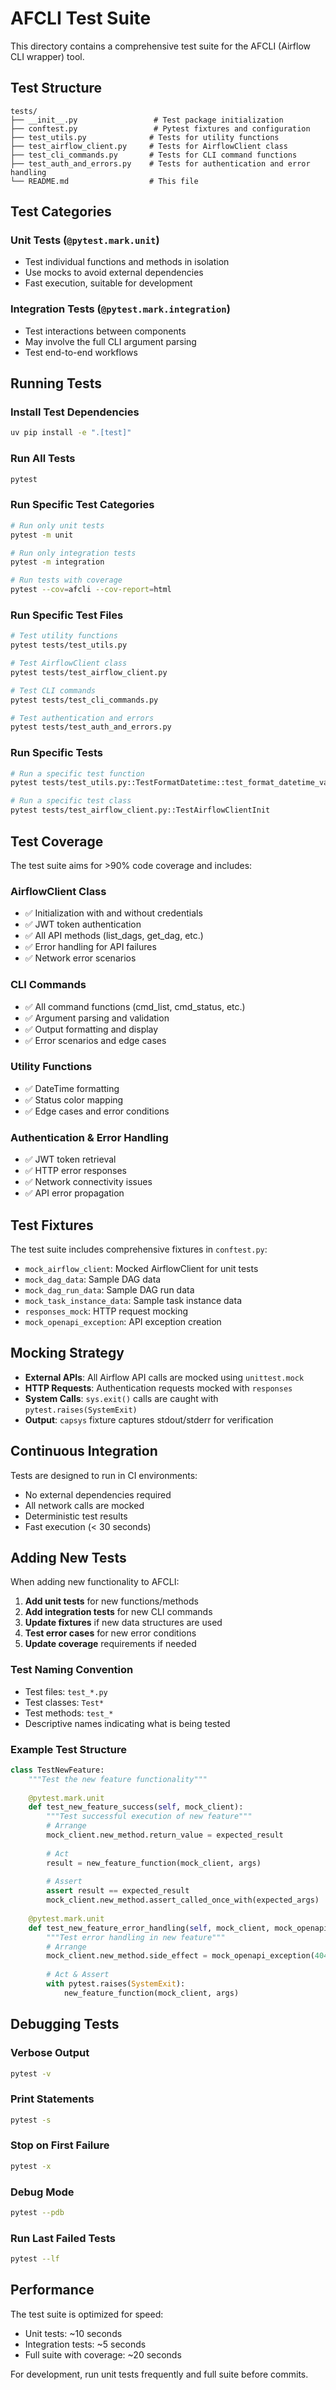 # AFCLI Test Suite

This directory contains a comprehensive test suite for the AFCLI (Airflow CLI wrapper) tool.

## Test Structure

```
tests/
├── __init__.py                 # Test package initialization
├── conftest.py                 # Pytest fixtures and configuration
├── test_utils.py              # Tests for utility functions
├── test_airflow_client.py     # Tests for AirflowClient class
├── test_cli_commands.py       # Tests for CLI command functions
├── test_auth_and_errors.py    # Tests for authentication and error handling
└── README.md                  # This file
```

## Test Categories

### Unit Tests (`@pytest.mark.unit`)
- Test individual functions and methods in isolation
- Use mocks to avoid external dependencies
- Fast execution, suitable for development

### Integration Tests (`@pytest.mark.integration`)
- Test interactions between components
- May involve the full CLI argument parsing
- Test end-to-end workflows

## Running Tests

### Install Test Dependencies
```bash
uv pip install -e ".[test]"
```

### Run All Tests
```bash
pytest
```

### Run Specific Test Categories
```bash
# Run only unit tests
pytest -m unit

# Run only integration tests
pytest -m integration

# Run tests with coverage
pytest --cov=afcli --cov-report=html
```

### Run Specific Test Files
```bash
# Test utility functions
pytest tests/test_utils.py

# Test AirflowClient class
pytest tests/test_airflow_client.py

# Test CLI commands
pytest tests/test_cli_commands.py

# Test authentication and errors
pytest tests/test_auth_and_errors.py
```

### Run Specific Tests
```bash
# Run a specific test function
pytest tests/test_utils.py::TestFormatDatetime::test_format_datetime_valid_iso_string

# Run a specific test class
pytest tests/test_airflow_client.py::TestAirflowClientInit
```

## Test Coverage

The test suite aims for >90% code coverage and includes:

### AirflowClient Class
- ✅ Initialization with and without credentials
- ✅ JWT token authentication
- ✅ All API methods (list_dags, get_dag, etc.)
- ✅ Error handling for API failures
- ✅ Network error scenarios

### CLI Commands
- ✅ All command functions (cmd_list, cmd_status, etc.)
- ✅ Argument parsing and validation
- ✅ Output formatting and display
- ✅ Error scenarios and edge cases

### Utility Functions
- ✅ DateTime formatting
- ✅ Status color mapping
- ✅ Edge cases and error conditions

### Authentication & Error Handling
- ✅ JWT token retrieval
- ✅ HTTP error responses
- ✅ Network connectivity issues
- ✅ API error propagation

## Test Fixtures

The test suite includes comprehensive fixtures in `conftest.py`:

- `mock_airflow_client`: Mocked AirflowClient for unit tests
- `mock_dag_data`: Sample DAG data
- `mock_dag_run_data`: Sample DAG run data
- `mock_task_instance_data`: Sample task instance data
- `responses_mock`: HTTP request mocking
- `mock_openapi_exception`: API exception creation

## Mocking Strategy

- **External APIs**: All Airflow API calls are mocked using `unittest.mock`
- **HTTP Requests**: Authentication requests mocked with `responses`
- **System Calls**: `sys.exit()` calls are caught with `pytest.raises(SystemExit)`
- **Output**: `capsys` fixture captures stdout/stderr for verification

## Continuous Integration

Tests are designed to run in CI environments:

- No external dependencies required
- All network calls are mocked
- Deterministic test results
- Fast execution (< 30 seconds)

## Adding New Tests

When adding new functionality to AFCLI:

1. **Add unit tests** for new functions/methods
2. **Add integration tests** for new CLI commands
3. **Update fixtures** if new data structures are used
4. **Test error cases** for new error conditions
5. **Update coverage** requirements if needed

### Test Naming Convention

- Test files: `test_*.py`
- Test classes: `Test*`
- Test methods: `test_*`
- Descriptive names indicating what is being tested

### Example Test Structure

```python
class TestNewFeature:
    """Test the new feature functionality"""
    
    @pytest.mark.unit
    def test_new_feature_success(self, mock_client):
        """Test successful execution of new feature"""
        # Arrange
        mock_client.new_method.return_value = expected_result
        
        # Act
        result = new_feature_function(mock_client, args)
        
        # Assert
        assert result == expected_result
        mock_client.new_method.assert_called_once_with(expected_args)
    
    @pytest.mark.unit
    def test_new_feature_error_handling(self, mock_client, mock_openapi_exception):
        """Test error handling in new feature"""
        # Arrange
        mock_client.new_method.side_effect = mock_openapi_exception(404)
        
        # Act & Assert
        with pytest.raises(SystemExit):
            new_feature_function(mock_client, args)
```

## Debugging Tests

### Verbose Output
```bash
pytest -v
```

### Print Statements
```bash
pytest -s
```

### Stop on First Failure
```bash
pytest -x
```

### Debug Mode
```bash
pytest --pdb
```

### Run Last Failed Tests
```bash
pytest --lf
```

## Performance

The test suite is optimized for speed:

- Unit tests: ~10 seconds
- Integration tests: ~5 seconds
- Full suite with coverage: ~20 seconds

For development, run unit tests frequently and full suite before commits.